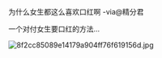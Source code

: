 
为什么女生都这么喜欢口红啊 -via@精分君

一个对付女生要口红的方法...

![8f2cc85089e14179a904ff76f619156d.jpg](https://wxlzmt.github.io/cdn1/ext/qw/groups/30069/8f2cc85089e14179a904ff76f619156d.jpg)

